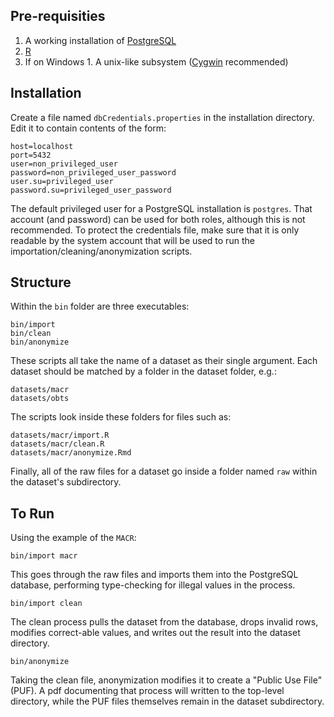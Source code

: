 ## Pre-requisities

  1. A working installation of [PostgreSQL](https://www.postgresql.org)
  2. [R](https://cran.r-project.org)
  3. If on Windows
    1. A unix-like subsystem ([Cygwin](https://www.cygwin.com) recommended)

## Installation

Create a file named `dbCredentials.properties` in the installation directory. Edit it to contain contents of the form:

    host=localhost
    port=5432
    user=non_privileged_user
    password=non_privileged_user_password
    user.su=privileged_user
    password.su=privileged_user_password

The default privileged user for a PostgreSQL installation is `postgres`. That account (and password) can be used for both roles, although this is not recommended. To protect the credentials file, make sure that it is only readable by the system account that will be used to run the importation/cleaning/anonymization scripts.

## Structure

Within the `bin` folder are three executables:

    bin/import
    bin/clean
    bin/anonymize

These scripts all take the name of a dataset as their single argument. Each dataset should be matched by a folder in the dataset folder, e.g.: 

    datasets/macr
    datasets/obts

The scripts look inside these folders for files such as:

    datasets/macr/import.R
    datasets/macr/clean.R
    datasets/macr/anonymize.Rmd

Finally, all of the raw files for a dataset go inside a folder named `raw` within the dataset's subdirectory.

## To Run

Using the example of the `MACR`:

    bin/import macr

This goes through the raw files and imports them into the PostgreSQL database, performing type-checking for illegal values in the process.

    bin/import clean

The clean process pulls the dataset from the database, drops invalid rows, modifies correct-able values, and writes out the result into the dataset directory.

    bin/anonymize

Taking the clean file, anonymization modifies it to create a "Public Use File" (PUF). A pdf documenting that process will written to the top-level directory, while the PUF files themselves remain in the dataset subdirectory.
